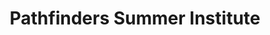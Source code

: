 ---
dateStart: 2018-07-18
dateEnd: 2018-07-18
title: "Pathfinders Summer Institute"
venue: "Indiana University"
organizer: Infosys Foundation USA
credit: "Places & Spaces"
city: Bloomington
state: IN
country: USA
pdfLink: 20180718-pathfinders-summer-institute.pdf
venueImages:
 - sm: image01.sm.jpg
   lg: image01.lg.jpg
 - sm: image02.sm.jpg
   lg: image02.lg.jpg
 - sm: image03.sm.jpg
   lg: image03.lg.jpg
 - sm: image04.sm.jpg
   lg: image04.lg.jpg
---